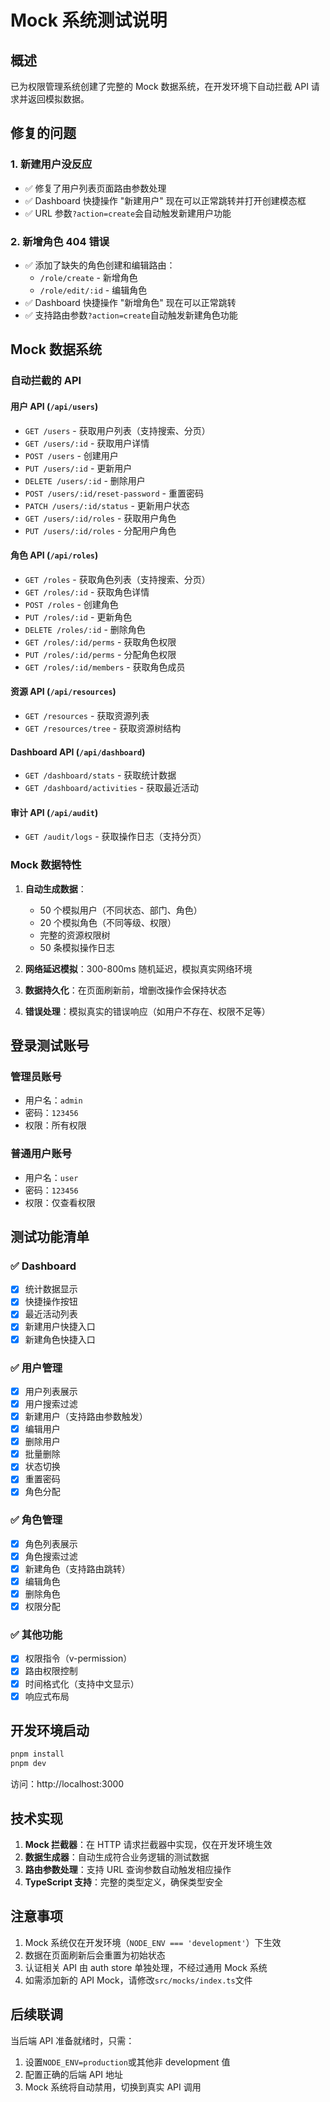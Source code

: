 # Mock 系统测试说明

## 概述

已为权限管理系统创建了完整的 Mock 数据系统，在开发环境下自动拦截 API 请求并返回模拟数据。

## 修复的问题

### 1. **新建用户没反应**

- ✅ 修复了用户列表页面路由参数处理
- ✅ Dashboard 快捷操作 "新建用户" 现在可以正常跳转并打开创建模态框
- ✅ URL 参数`?action=create`会自动触发新建用户功能

### 2. **新增角色 404 错误**

- ✅ 添加了缺失的角色创建和编辑路由：
  - `/role/create` - 新增角色
  - `/role/edit/:id` - 编辑角色
- ✅ Dashboard 快捷操作 "新增角色" 现在可以正常跳转
- ✅ 支持路由参数`?action=create`自动触发新建角色功能

## Mock 数据系统

### 自动拦截的 API

#### 用户 API (`/api/users`)

- `GET /users` - 获取用户列表（支持搜索、分页）
- `GET /users/:id` - 获取用户详情
- `POST /users` - 创建用户
- `PUT /users/:id` - 更新用户
- `DELETE /users/:id` - 删除用户
- `POST /users/:id/reset-password` - 重置密码
- `PATCH /users/:id/status` - 更新用户状态
- `GET /users/:id/roles` - 获取用户角色
- `PUT /users/:id/roles` - 分配用户角色

#### 角色 API (`/api/roles`)

- `GET /roles` - 获取角色列表（支持搜索、分页）
- `GET /roles/:id` - 获取角色详情
- `POST /roles` - 创建角色
- `PUT /roles/:id` - 更新角色
- `DELETE /roles/:id` - 删除角色
- `GET /roles/:id/perms` - 获取角色权限
- `PUT /roles/:id/perms` - 分配角色权限
- `GET /roles/:id/members` - 获取角色成员

#### 资源 API (`/api/resources`)

- `GET /resources` - 获取资源列表
- `GET /resources/tree` - 获取资源树结构

#### Dashboard API (`/api/dashboard`)

- `GET /dashboard/stats` - 获取统计数据
- `GET /dashboard/activities` - 获取最近活动

#### 审计 API (`/api/audit`)

- `GET /audit/logs` - 获取操作日志（支持分页）

### Mock 数据特性

1. **自动生成数据**：

   - 50 个模拟用户（不同状态、部门、角色）
   - 20 个模拟角色（不同等级、权限）
   - 完整的资源权限树
   - 50 条模拟操作日志

2. **网络延迟模拟**：300-800ms 随机延迟，模拟真实网络环境

3. **数据持久化**：在页面刷新前，增删改操作会保持状态

4. **错误处理**：模拟真实的错误响应（如用户不存在、权限不足等）

## 登录测试账号

### 管理员账号

- 用户名：`admin`
- 密码：`123456`
- 权限：所有权限

### 普通用户账号

- 用户名：`user`
- 密码：`123456`
- 权限：仅查看权限

## 测试功能清单

### ✅ Dashboard

- [x] 统计数据显示
- [x] 快捷操作按钮
- [x] 最近活动列表
- [x] 新建用户快捷入口
- [x] 新建角色快捷入口

### ✅ 用户管理

- [x] 用户列表展示
- [x] 用户搜索过滤
- [x] 新建用户（支持路由参数触发）
- [x] 编辑用户
- [x] 删除用户
- [x] 批量删除
- [x] 状态切换
- [x] 重置密码
- [x] 角色分配

### ✅ 角色管理

- [x] 角色列表展示
- [x] 角色搜索过滤
- [x] 新建角色（支持路由跳转）
- [x] 编辑角色
- [x] 删除角色
- [x] 权限分配

### ✅ 其他功能

- [x] 权限指令（v-permission）
- [x] 路由权限控制
- [x] 时间格式化（支持中文显示）
- [x] 响应式布局

## 开发环境启动

```bash
pnpm install
pnpm dev
```

访问：http://localhost:3000

## 技术实现

1. **Mock 拦截器**：在 HTTP 请求拦截器中实现，仅在开发环境生效
2. **数据生成器**：自动生成符合业务逻辑的测试数据
3. **路由参数处理**：支持 URL 查询参数自动触发相应操作
4. **TypeScript 支持**：完整的类型定义，确保类型安全

## 注意事项

1. Mock 系统仅在开发环境（`NODE_ENV === 'development'`）下生效
2. 数据在页面刷新后会重置为初始状态
3. 认证相关 API 由 auth store 单独处理，不经过通用 Mock 系统
4. 如需添加新的 API Mock，请修改`src/mocks/index.ts`文件

## 后续联调

当后端 API 准备就绪时，只需：

1. 设置`NODE_ENV=production`或其他非 development 值
2. 配置正确的后端 API 地址
3. Mock 系统将自动禁用，切换到真实 API 调用
